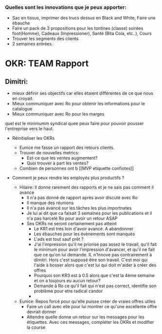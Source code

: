 ### Quelles sont les innovations que je peux apporter:
- Sac en tissus, imprimer des trucs dessus en Black and White, Faire une ébauche
- Faire un pack de 3 propositions pour les tontines (classe) soirées foot(Homme), Cadeaux (Impressioner), Santé (Bita Cola, etc..), Cours 
- Trouver les segments des clients
- 2 semaines entrées.
 # OKR: TEAM Rapport
 ## Dimitri: 
 - mieux définir ses objectifs car elles étaient différentes de ce que nous en croyait. 
 - Mieux communiquer avec Ro pour obtenir les informations pour le catalogue
 - Mieux communiquer  avec Ro pour les marges
 

 quel est le minimumm syndical quee peux faire pour pouvoir pousser l'entreprise vers le haut. 
- Réinitialiser les OKRs
	- Eunice me fasse un rapport des retours clients. 
	- Trouver de nouvelles metrics: 
		- Est-ce que les ventes augmentent?
		- Quoi trouver à part les ventes?
	- Combien de personnes ont b
[[MVP etiquette confiotes]]

- Comment je peux rendre les employés plus productifs ?
	- Hilaire: Il donne rarement des rapports et je ne sais pas comment il avance
		- Il n'a pas donné de rapport après avoir discuté avec Ro
		- Il manque des réunions
		- Il n'a pas avancé sur les tâches les plus importnates
		- Je lui ai dit que ca faisait 3 semaines pour les publications et il n'a pas harcelé Ro pour avoir un retour ASAP
		- Ses OKRs ne seront certainement pas atteint
			- Le KR1 est très loin d'avoir avancé. A abandonner
			- Les ébauches pour les évènements sont manqués
			- L'ads est tout sauf prêt ?
			- J'ai l'impression qu'il ne priorise pas assez le travail, qu'il fait le minimum pour avoir l'impression d'avancer, et qu'il ne fait que ce qu'on lui demande. IL n'Innove pas contrairement à dimitri. Hors c'est supposé être son travail. C'est moi qui l'aide à bosser alors que c'est lui qui doit m'aider à créer des offres
			- Pourquoi son KR3 est à 0.5 alors que c'est la 4ème semaine et on a toujours eu aucun retour? 
			- Demande à Ro ce qu'il fait qui n'est pas correct, identifie son problème pour etre radical candor
			- 
	- Eunice: Repos forcé pour qu'elle puisse créer de vraies offres utiles
		- Faire un call avec elle pour lui montrer ce qu'une excellente offre devrait donner
		- Attendre quelle donne un retour sur les messages pour les étiquettes. Avec ces messages, compléter les OKRs et modifier la course
